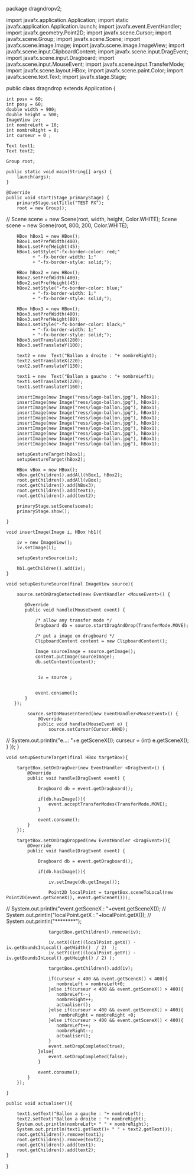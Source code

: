 package dragndropv2;

import javafx.application.Application;
import static javafx.application.Application.launch;
import javafx.event.EventHandler;
import javafx.geometry.Point2D;
import javafx.scene.Cursor;
import javafx.scene.Group;
import javafx.scene.Scene;
import javafx.scene.image.Image;
import javafx.scene.image.ImageView;
import javafx.scene.input.ClipboardContent;
import javafx.scene.input.DragEvent;
import javafx.scene.input.Dragboard;
import javafx.scene.input.MouseEvent;
import javafx.scene.input.TransferMode;
import javafx.scene.layout.HBox;
import javafx.scene.paint.Color;
import javafx.scene.text.Text;
import javafx.stage.Stage;
 
public class dragndrop extends Application {
 
    int posx = 60;
    int posy = 60;
    double width = 900;
    double height = 500;
    ImageView iv;
    int nombreLeft = 10; 
    int nombreRight = 0; 
    int curseur = 0 ;
     
    Text text1;
    Text text2;
     
    Group root;
     
    public static void main(String[] args) {
        launch(args);
    }
      
    @Override
    public void start(Stage primaryStage) {
        primaryStage.setTitle("TEST FX");
        root = new Group();
//        Scene scene = new Scene(root, width, height, Color.WHITE);
        Scene scene = new Scene(root, 800, 200, Color.WHITE);
 
        HBox hBox1 = new HBox();
        hBox1.setPrefWidth(400);
        hBox1.setPrefHeight(45);
        hBox1.setStyle("-fx-border-color: red;"
              + "-fx-border-width: 1;"
              + "-fx-border-style: solid;");
        
        HBox hBox2 = new HBox();
        hBox2.setPrefWidth(400);
        hBox2.setPrefHeight(45);
        hBox2.setStyle("-fx-border-color: blue;"
              + "-fx-border-width: 1;"
              + "-fx-border-style: solid;");
         
        HBox hBox3 = new HBox();
        hBox3.setPrefWidth(400);
        hBox3.setPrefHeight(80);
        hBox3.setStyle("-fx-border-color: black;"
              + "-fx-border-width: 1;"
              + "-fx-border-style: solid;");
        hBox3.setTranslateX(200);
        hBox3.setTranslateY(100);
         
        text2 = new  Text("Ballon a droite : "+ nombreRight);
        text2.setTranslateX(220);
        text2.setTranslateY(130);
         
        text1 = new  Text("Ballon a gauche : "+ nombreLeft);
        text1.setTranslateX(220);
        text1.setTranslateY(160);
 
        insertImage(new Image("ress/logo-ballon.jpg"), hBox1);
        insertImage(new Image("ress/logo-ballon.jpg"), hBox1);
        insertImage(new Image("ress/logo-ballon.jpg"), hBox1);
        insertImage(new Image("ress/logo-ballon.jpg"), hBox1);
        insertImage(new Image("ress/logo-ballon.jpg"), hBox1);
        insertImage(new Image("ress/logo-ballon.jpg"), hBox1);
        insertImage(new Image("ress/logo-ballon.jpg"), hBox1);
        insertImage(new Image("ress/logo-ballon.jpg"), hBox1);
        insertImage(new Image("ress/logo-ballon.jpg"), hBox1);
        insertImage(new Image("ress/logo-ballon.jpg"), hBox1);
 
        setupGestureTarget(hBox1);
        setupGestureTarget(hBox2);
          
        HBox vBox = new HBox();
        vBox.getChildren().addAll(hBox1, hBox2);
        root.getChildren().addAll(vBox);
        root.getChildren().add(hBox3);
        root.getChildren().add(text1);
        root.getChildren().add(text2);
 
        primaryStage.setScene(scene);
        primaryStage.show();
 
    }
     
    void insertImage(Image i, HBox hb1){
          
        iv = new ImageView();
        iv.setImage(i);
          
        setupGestureSource(iv);
 
        hb1.getChildren().add(iv);
    }
 
    void setupGestureSource(final ImageView source){
          
        source.setOnDragDetected(new EventHandler <MouseEvent>() {
 
           @Override
           public void handle(MouseEvent event) {
 
               /* allow any transfer mode */
               Dragboard db = source.startDragAndDrop(TransferMode.MOVE);
                 
               /* put a image on dragboard */
               ClipboardContent content = new ClipboardContent();
                 
               Image sourceImage = source.getImage();
               content.putImage(sourceImage);
               db.setContent(content);
 
 
                iv = source ;
                
                 
               event.consume();
           }
       });
         
            source.setOnMouseEntered(new EventHandler<MouseEvent>() {
                @Override
                public void handle(MouseEvent e) {
                    source.setCursor(Cursor.HAND);
//                    System.out.println("e...: "+e.getSceneX());
                    curseur = (int) e.getSceneX();
                }
            });
    }
     
    void setupGestureTarget(final HBox targetBox){
          
        targetBox.setOnDragOver(new EventHandler <DragEvent>() {
            @Override
            public void handle(DragEvent event) {
  
                Dragboard db = event.getDragboard();
                  
                if(db.hasImage()){
                    event.acceptTransferModes(TransferMode.MOVE);
                }
                  
                event.consume();
            }
        });
  
        targetBox.setOnDragDropped(new EventHandler <DragEvent>(){
            @Override
            public void handle(DragEvent event) {
   
                Dragboard db = event.getDragboard();
  
                if(db.hasImage()){
  
                    iv.setImage(db.getImage());
 
                    Point2D localPoint = targetBox.sceneToLocal(new Point2D(event.getSceneX(), event.getSceneY()));
 
//                    System.out.println("event.getSceneX : "+event.getSceneX());
//                    System.out.println("localPoint.getX : "+localPoint.getX());
//                    System.out.println("********");
  
                    targetBox.getChildren().remove(iv);
 
                    iv.setX((int)(localPoint.getX() - iv.getBoundsInLocal().getWidth()  / 2)  );
                    iv.setY((int)(localPoint.getY() - iv.getBoundsInLocal().getHeight() / 2) );
 
                    targetBox.getChildren().add(iv);
                     
                    if(curseur < 400 && event.getSceneX() < 400){
                       nombreLeft = nombreLeft+0;  
                    }else if(curseur < 400 && event.getSceneX() > 400){
                       nombreLeft--;
                       nombreRight++;
                       actualiser();
                    }else if(curseur > 400 && event.getSceneX() > 400){
                        nombreRight = nombreRight +0; 
                    }else if(curseur > 400 && event.getSceneX() < 400){
                       nombreLeft++;
                       nombreRight--;
                       actualiser();
                    }   
                    event.setDropCompleted(true);
                }else{
                    event.setDropCompleted(false);
                }
  
                event.consume();
            }
        });
          
    }
     
    public void actualiser(){
         
        text1.setText("Ballon a gauche : "+ nombreLeft);
        text2.setText("Ballon a droite : "+ nombreRight);
        System.out.println(nombreLeft+ " " + nombreRight);
        System.out.println(text1.getText()+ " " + text2.getText());
        root.getChildren().remove(text1);
        root.getChildren().remove(text2);
        root.getChildren().add(text1);
        root.getChildren().add(text2);
    }
     
     
 
}
